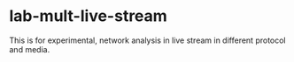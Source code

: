 # lab-mult-live-stream

This is for experimental, network analysis in live stream in different protocol and media.
